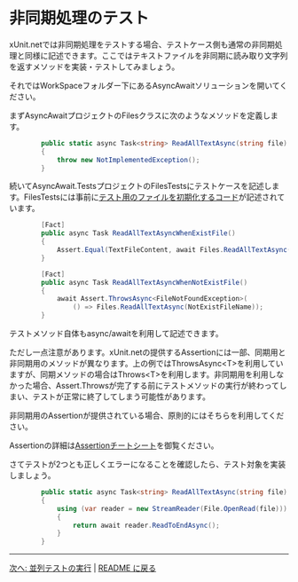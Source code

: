# 非同期処理のテスト

xUnit.netでは非同期処理をテストする場合、テストケース側も通常の非同期処理と同様に記述できます。ここではテキストファイルを非同期に読み取り文字列を返すメソッドを実装・テストしてみましょう。

それではWorkSpaceフォルダー下にあるAsyncAwaitソリューションを開いてください。

まずAsyncAwaitプロジェクトのFilesクラスに次のようなメソッドを定義します。

```cs
        public static async Task<string> ReadAllTextAsync(string file)
        {
            throw new NotImplementedException();
        }
```

続いてAsyncAwait.TestsプロジェクトのFilesTestsにテストケースを記述します。FilesTestsには事前に[テスト用のファイルを初期化するコード](../WorkSpace/AsyncAwait/AsyncAwait.Tests/FilesTests.cs)が記述されています。

```cs
        [Fact]
        public async Task ReadAllTextAsyncWhenExistFile()
        {
            Assert.Equal(TextFileContent, await Files.ReadAllTextAsync(ExistFileName));
        }

        [Fact]
        public async Task ReadAllTextAsyncWhenNotExistFile()
        {
            await Assert.ThrowsAsync<FileNotFoundException>(
                () => Files.ReadAllTextAsync(NotExistFileName));
        }
```

テストメソッド自体もasync/awaitを利用して記述できます。

ただし一点注意があります。xUnit.netの提供するAssertionには一部、同期用と非同期用のメソッドが異なります。上の例ではThrowsAsync&lt;T>を利用していますが、同期メソッドの場合はThrows&lt;T>を利用します。非同期用を利用しなかった場合、Assert.Throwsが完了する前にテストメソッドの実行が終わってしまい、テストが正常に終了してしまう可能性があります。

非同期用のAssertionが提供されている場合、原則的にはそちらを利用してください。

Assertionの詳細は[Assertionチートシート](Assertion-CheatSheet.md)を御覧ください。

さてテストが2つとも正しくエラーになることを確認したら、テスト対象を実装しましょう。

```cs
        public static async Task<string> ReadAllTextAsync(string file)
        {
            using (var reader = new StreamReader(File.OpenRead(file)))
            {
                return await reader.ReadToEndAsync();
            }
        }
```

---


[次へ: 並列テストの実行](./Running-Tests-in-Parallel.md) | [README に戻る](../README.md)